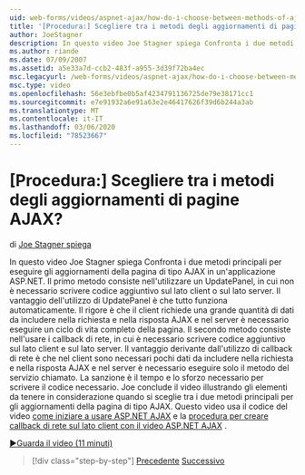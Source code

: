 ```yaml
---
uid: web-forms/videos/aspnet-ajax/how-do-i-choose-between-methods-of-ajax-page-updates
title: '[Procedura:] Scegliere tra i metodi degli aggiornamenti di pagine AJAX? | Microsoft Docs'
author: JoeStagner
description: In questo video Joe Stagner spiega Confronta i due metodi principali per eseguire gli aggiornamenti della pagina di tipo AJAX in un'applicazione ASP.NET. Il primo metodo consiste nell'usare un upd...
ms.author: riande
ms.date: 07/09/2007
ms.assetid: a5e33a7d-ccb2-483f-a955-3d39f72ba4ec
msc.legacyurl: /web-forms/videos/aspnet-ajax/how-do-i-choose-between-methods-of-ajax-page-updates
msc.type: video
ms.openlocfilehash: 56e3ebfbe0b5af4234791136725de79e38171cc1
ms.sourcegitcommit: e7e91932a6e91a63e2e46417626f39d6b244a3ab
ms.translationtype: MT
ms.contentlocale: it-IT
ms.lasthandoff: 03/06/2020
ms.locfileid: "78523667"
---
```

# <a name="how-do-i-choose-between-methods-of-ajax-page-updates"></a>[Procedura:] Scegliere tra i metodi degli aggiornamenti di pagine AJAX?

di [Joe Stagner spiega](https://github.com/JoeStagner)

In questo video Joe Stagner spiega Confronta i due metodi principali per eseguire gli aggiornamenti della pagina di tipo AJAX in un'applicazione ASP.NET. Il primo metodo consiste nell'utilizzare un UpdatePanel, in cui non è necessario scrivere codice aggiuntivo sul lato client o sul lato server. Il vantaggio dell'utilizzo di UpdatePanel è che tutto funziona automaticamente. Il rigore è che il client richiede una grande quantità di dati da includere nella richiesta e nella risposta AJAX e nel server è necessario eseguire un ciclo di vita completo della pagina. Il secondo metodo consiste nell'usare i callback di rete, in cui è necessario scrivere codice aggiuntivo sul lato client e sul lato server. Il vantaggio derivante dall'utilizzo di callback di rete è che nel client sono necessari pochi dati da includere nella richiesta e nella risposta AJAX e nel server è necessario eseguire solo il metodo del servizio chiamato. La sanzione è il tempo e lo sforzo necessario per scrivere il codice necessario. Joe conclude il video illustrando gli elementi da tenere in considerazione quando si sceglie tra i due metodi principali per gli aggiornamenti della pagina di tipo AJAX. Questo video usa il codice del video [come iniziare a usare ASP.NET AJAX](how-do-i-get-started-with-aspnet-ajax.md) e la [procedura per creare callback di rete sul lato client con il video ASP.NET AJAX](how-do-i-make-client-side-network-callbacks-with-aspnet-ajax.md) .

[&#9654;Guarda il video (11 minuti)](https://channel9.msdn.com/Blogs/ASP-NET-Site-Videos/how-do-i-choose-between-methods-of-ajax-page-updates)

> [!div class="step-by-step"]
> [Precedente](how-do-i-update-multiple-regions-of-a-page-with-aspnet-ajax.md)
> [Successivo](how-do-i-use-other-javascript-user-interface-libraries-with-aspnet-ajax.md)
